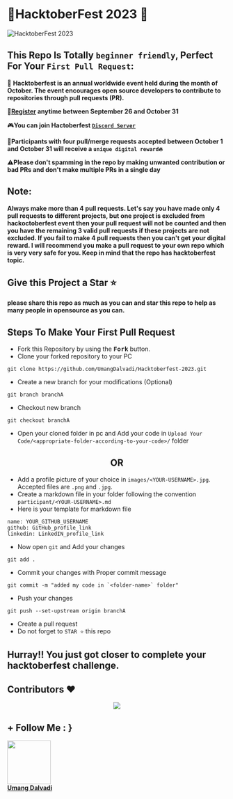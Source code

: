# 🎉HacktoberFest 2023 🎉
![HacktoberFest 2023](https://github.com/ossamamehmood/Hacktoberfest2023/raw/main/.github/logo.png)


## This Repo Is Totally `beginner friendly`, Perfect For Your `First Pull Request`:
📢 **Hacktoberfest is an annual worldwide event held during the month of October. The event encourages open source developers to contribute to repositories through pull requests (PR).**

**🚀[Register](https://hacktoberfest.digitalocean.com) anytime between September 26 and October 31**

🎮**You can join Hactoberfest [`Discord Server`](https://e.customeriomail.com/e/c/eyJlbWFpbF9pZCI6ImRnVHdvZ1VBQU16ZktjdmZLUUdLNGZObDc4c1B0Uk1DdHdWcTQ4QT0iLCJocmVmIjoiaHR0cHM6Ly9kaXNjb3JkLmNvbS9pbnZpdGUvaGFja3RvYmVyZmVzdCIsImludGVybmFsIjoiZjBhMjA1MTZhYmJiMDFjY2RmMjkiLCJsaW5rX2lkIjoxMzJ9/c7dfa7efbdc718aa395bd71a49a7b23f15d2e1f767cb53b5880eb70d77e525c7)**

🎉**Participants with four pull/merge requests accepted between October 1 and October 31 will receive a `unique digital reward🔥`**

⚠️**Please don't spamming in the repo by making unwanted contribution or bad PRs and don't make multiple PRs in a single day**

## Note:

**Always make more than 4 pull requests.
Let's say you have made only 4 pull requests to different projects,
but one project is excluded from hackoctoberfest event then your pull request will not be counted and 
then you have the remaining 3 valid pull requests if these projects are not excluded.
If you fail to make 4 pull requests then you can't get your digital reward.
I will recommend you make a pull request to your own repo which is very very safe for you.
Keep in mind that the repo has hacktoberfest topic.**

## Give this Project a Star ⭐
**please share this repo as much as you can and star this repo to help as many people in opensource as you can.**

## Steps To Make Your First Pull Request

- Fork this Repository by using the <kbd><b>Fork</b></kbd></a> button.
- Clone your forked repository to your PC
  
```
git clone https://github.com/UmangDalvadi/Hacktoberfest-2023.git
```
- Create a new branch for your modifications (Optional)
    
```
git branch branchA
```
- Checkout new branch
    
```
git checkout branchA
```
- Open your cloned folder in pc and Add your code in `Upload Your Code/<appropriate-folder-according-to-your-code>/` folder

<div align="center">
<h2> OR </h2>
</div>

- Add a profile picture of your choice in `images/<YOUR-USERNAME>.jpg`. Accepted files are `.png` and `.jpg`.
- Create a markdown file in your folder following the convention `participant/<YOUR-USERNAME>.md`
- Here is your template for markdown file
```
name: YOUR_GITHUB_USERNAME
github: GitHub_profile_link
linkedin: LinkedIN_profile_link 
```

- Now open `git` and Add your changes
```
git add .
```
- Commit your changes with Proper commit message
```
git commit -m "added my code in `<folder-name>` folder"
```
- Push your changes
```
git push --set-upstream origin branchA
```
- Create a pull request
- Do not forget to `STAR ⭐` this repo

## Hurray!! You just got closer to complete your hacktoberfest challenge.

## Contributors ♥️
<p align="center"><a href="https://github.com/UmangDalvadi/hacktoberfest2023/graphs/contributors">
  <img src="https://contributors-img.web.app/image?repo=UmangDalvadi/hacktoberfest2023" />
</a></p>

## + Follow Me : } 

<tr><td align="center"><a href="https://github.com/UmangDalvadi"><kbd><img src="https://avatars3.githubusercontent.com/UmangDalvadi?size=100" width="100px;" alt=""/></kbd><br /><b>Umang Dalvadi</b></a><br /></td>

</tr>
